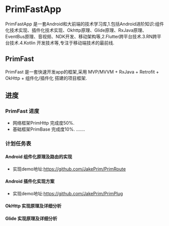 # PrimFastApp
PrimFastApp 是一套Android和大前端的技术学习库,1.包括Android进阶知识:组件化技术实现、插件化技术实现、Okhttp原理、Glide原理、RxJava原理、EventBus原理、音视频、NDK开发、移动架构等,2.Flutter跨平台技术.3.RN跨平台技术.4.Kotlin 开发技术等,专注于移动端技术的最前线.

## PrimFast

   PrimFast 是一套快速开发app的框架,采用 MVP/MVVM + RxJava + Retrofit + OkHttp + 组件化/插件化 搭建的项目框架.

## 进度

### PrimFast 进度

- 网络框架PrimHttp 完成度50%.
- 基础框架PrimBase 完成度10%.
.......

### 计划任务表

#### Android 组件化原理及路由的实现
- 实现demo地址:https://github.com/JakePrim/PrimRoute


#### Android 插件化实现方案
- 实现demo地址:https://github.com/JakePrim/PrimPlug

#### OkHttp 实现原理及详细分析

#### Glide 实现原理及详细分析


